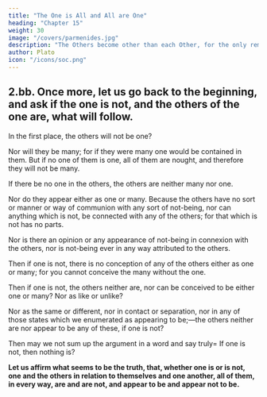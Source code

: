```yaml
---
title: "The One is All and All are One"
heading: "Chapter 15"
weight: 30
image: "/covers/parmenides.jpg"
description: "The Others become other than each Other, for the only remaining alternative is that they are other than nothing."
author: Plato
icon: "/icons/soc.png"
---
```




## 2.bb. Once more, let us go back to the beginning, and ask if the one is not, and the others of the one are, what will follow.

In the first place, the others will not be one?

Nor will they be many; for if they were many one would be contained in them. But if no one of them is one, all of them are nought, and therefore they will not be many.

If there be no one in the others, the others are neither many nor one.

Nor do they appear either as one or many. Because the others have no sort or manner or way of communion with any sort of not-being, nor can anything which is not, be connected with any of the others; for that which is not has no parts.

Nor is there an opinion or any appearance of not-being in connexion with the others, nor is not-being ever in any way attributed to the others.

Then if one is not, there is no conception of any of the others either as one or many; for you cannot conceive the many without the one.

Then if one is not, the others neither are, nor can be conceived to be either one or many? Nor as like or unlike?

Nor as the same or different, nor in contact or separation, nor in any of those states which we enumerated as appearing to be;—the others neither are nor appear to be any of these, if one is not?

Then may we not sum up the argument in a word and say truly= If one is not, then nothing is?

<b>Let us affirm what seems to be the truth, that, whether one is or is not, one and the others in relation to themselves and one another, all of them, in every way, are and are not, and appear to be and appear not to be.</b>

